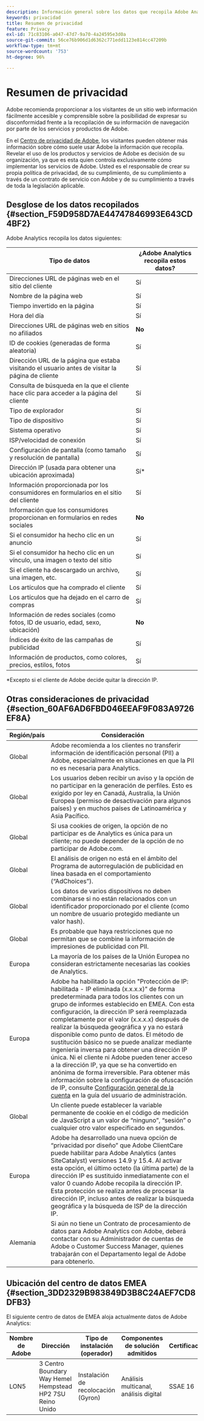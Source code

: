 ```yaml
---
description: Información general sobre los datos que recopila Adobe Analytics y otras consideraciones de privacidad.
keywords: privacidad
title: Resumen de privacidad
feature: Privacy
exl-id: 71c83106-a047-47d7-9a70-4a24595e3d0a
source-git-commit: 56ce76b906d1d6362c771edd1123e814cc47209b
workflow-type: tm+mt
source-wordcount: '753'
ht-degree: 96%

---
```


# Resumen de privacidad

Adobe recomienda proporcionar a los visitantes de un sitio web información fácilmente accesible y comprensible sobre la posibilidad de expresar su disconformidad frente a la recopilación de su información de navegación por parte de los servicios y productos de Adobe.

En el [Centro de privacidad de Adobe](https://www.adobe.com/es/privacy.html), los visitantes pueden obtener más información sobre cómo suele usar Adobe la información que recopila. Revelar el uso de los productos y servicios de Adobe es decisión de su organización, ya que es esta quien controla exclusivamente cómo implementar los servicios de Adobe. Usted es el responsable de crear su propia política de privacidad, de su cumplimiento, de su cumplimiento a través de un contrato de servicio con Adobe y de su cumplimiento a través de toda la legislación aplicable.

## Desglose de los datos recopilados {#section_F59D958D7AE44747846993E643CD4BF2}

Adobe Analytics recopila los datos siguientes:

| Tipo de datos | ¿Adobe Analytics recopila estos datos? |
|---|---|
| Direcciones URL de páginas web en el sitio del cliente | Sí |
| Nombre de la página web | Sí |
| Tiempo invertido en la página | Sí |
| Hora del día | Sí |
| Direcciones URL de páginas web en sitios no afiliados | **No** |
| ID de cookies (generadas de forma aleatoria) | Sí |
| Dirección URL de la página que estaba visitando el usuario antes de visitar la página de cliente | Sí |
| Consulta de búsqueda en la que el cliente hace clic para acceder a la página del cliente | Sí |
| Tipo de explorador | Sí |
| Tipo de dispositivo | Sí |
| Sistema operativo | Sí |
| ISP/velocidad de conexión | Sí |
| Configuración de pantalla (como tamaño y resolución de pantalla) | Sí |
| Dirección IP (usada para obtener una ubicación aproximada) | Sí&#42; |
| Información proporcionada por los consumidores en formularios en el sitio del cliente | Sí |
| Información que los consumidores proporcionan en formularios en redes sociales | **No** |
| Si el consumidor ha hecho clic en un anuncio | Sí |
| Si el consumidor ha hecho clic en un vínculo, una imagen o texto del sitio | Sí |
| Si el cliente ha descargado un archivo, una imagen, etc. | Sí |
| Los artículos que ha comprado el cliente | Sí |
| Los artículos que ha dejado en el carro de compras | Sí |
| Información de redes sociales (como fotos, ID de usuario, edad, sexo, ubicación) | **No** |
| Índices de éxito de las campañas de publicidad | Sí |
| Información de productos, como colores, precios, estilos, fotos | Sí |

&#42;Excepto si el cliente de Adobe decide quitar la dirección IP.

## Otras consideraciones de privacidad {#section_60AF6AD6FBD046EEAF9F083A9726EF8A}

| Región/país | Consideración |
|--- |--- |
| Global | Adobe recomienda a los clientes no transferir información de identificación personal (PII) a Adobe, especialmente en situaciones en que la PII no es necesaria para Analytics. |
| Global | Los usuarios deben recibir un aviso y la opción de no participar en la generación de perfiles. Esto es exigido por ley en Canadá, Australia, la Unión Europea (permiso de desactivación para algunos países) y en muchos países de Latinoamérica y Asia Pacífico. |
| Global | Si usa cookies de origen, la opción de no participar es de Analytics es única para un cliente; no puede depender de la opción de no participar de Adobe.com. |
| Global | El análisis de origen no está en el ámbito del Programa de autorregulación de publicidad en línea basada en el comportamiento (“AdChoices”). |
| Global | Los datos de varios dispositivos no deben combinarse si no están relacionados con un identificador proporcionado por el cliente (como un nombre de usuario protegido mediante un valor hash). |
| Global | Es probable que haya restricciones que no permitan que se combine la información de impresiones de publicidad con PII. |
| Europa | La mayoría de los países de la Unión Europea no consideran estrictamente necesarias las cookies de Analytics. |
| Europa | Adobe ha habilitado la opción &quot;Protección de IP: habilitada - IP eliminada (x.x.x.x)&quot; de forma predeterminada para todos los clientes con un grupo de informes establecido en EMEA. Con esta configuración, la dirección IP será reemplazada completamente por el valor (x.x.x.x) después de realizar la búsqueda geográfica y ya no estará disponible como punto de datos. El método de sustitución básico no se puede analizar mediante ingeniería inversa para obtener una dirección IP única. Ni el cliente ni Adobe pueden tener acceso a la dirección IP, ya que se ha convertido en anónima de forma irreversible. Para obtener más información sobre la configuración de ofuscación de IP, consulte [Configuración general de la cuenta](/help/admin/admin/c-manage-report-suites/c-edit-report-suites/general/general-acct-settings-admin.md) en la guía del usuario de administración. |
| Global | Un cliente puede establecer la variable permanente de cookie en el código de medición de JavaScript a un valor de “ninguno”, “sesión” o cualquier otro valor especificado en segundos. |
| Europa | Adobe ha desarrollado una nueva opción de “privacidad por diseño” que Adobe ClientCare puede habilitar para Adobe Analytics (antes SiteCatalyst) versiones 14.9 y 15.4. Al activar esta opción, el último octeto (la última parte) de la dirección IP es sustituido inmediatamente con el valor 0 cuando Adobe recopila la dirección IP. Esta protección se realiza antes de procesar la dirección IP, incluso antes de realizar la búsqueda geográfica y la búsqueda de ISP de la dirección IP. |
| Alemania | Si aún no tiene un Contrato de procesamiento de datos para Adobe Analytics con Adobe, deberá contactar con su Administrador de cuentas de Adobe o Customer Success Manager, quienes trabajarán con el Departamento legal de Adobe para obtenerlo. |

## Ubicación del centro de datos EMEA {#section_3DD2329B983849D3B8C24AEF7CD8DFB3}

El siguiente centro de datos de EMEA aloja actualmente datos de Adobe Analytics:

| Nombre de Adobe | Dirección | Tipo de instalación (operador) | Componentes de solución admitidos | Certificaciones |
|--- |--- |--- |--- |--- |
| LON5 | 3 Centro  Boundary Way Hemel Hempstead HP2 7SU Reino Unido | Instalación de recolocación (Gyron) | Análisis multicanal, análisis digital | SSAE 16 |